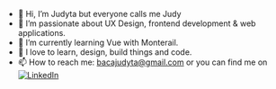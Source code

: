 - 👋 Hi, I’m Judyta but everyone calls me Judy
- 👀 I’m passionate about UX Design, frontend development & web applications.
- 🌱 I’m currently learning Vue with Monterail. 
- 💞️ I love to learn, design, build things and code.
- 📫 How to reach me: bacajudyta@gmail.com or you can find me on [![LinkedIn](https://img.shields.io/badge/linkedin-%230077B5.svg?style=for-the-badge&logo=linkedin&logoColor=white)](https://www.linkedin.com/in/judytabaca/)


